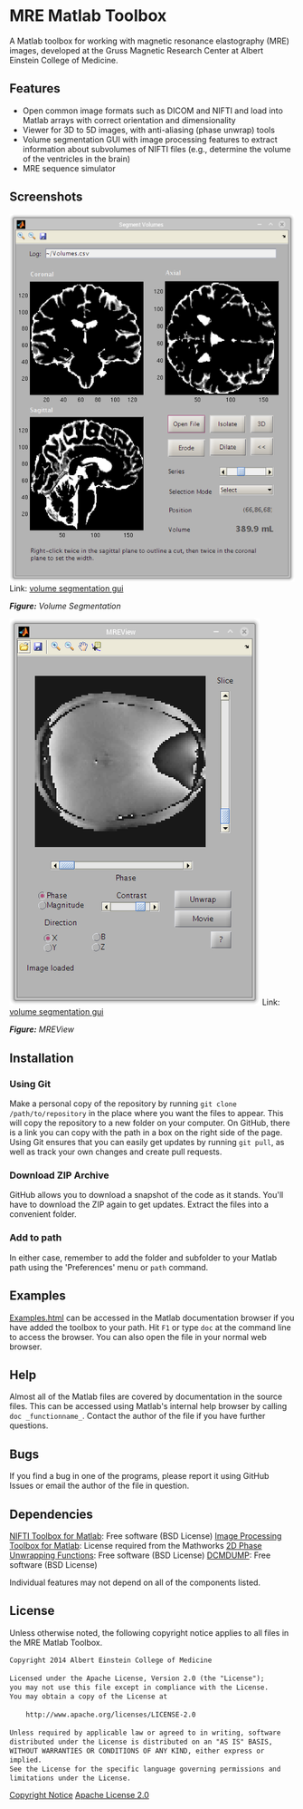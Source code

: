 # MRE Matlab Toolbox

A Matlab toolbox for working with magnetic resonance elastography (MRE) images, developed at the Gruss Magnetic Research Center at Albert Einstein College of Medicine.

## Features

- Open common image formats such as DICOM and NIFTI and load into Matlab arrays with correct orientation and dimensionality
- Viewer for 3D to 5D images, with anti-aliasing (phase unwrap) tools
- Volume segmentation GUI with image processing features to extract information about subvolumes of NIFTI files (e.g., determine the volume of the ventricles in the brain)
- MRE sequence simulator

## Screenshots

![volume segmentation gui](examples/html/segmentvolumes.png)
Link: [volume segmentation gui](examples/html/segmentvolumes.png)

_**Figure:** Volume Segmentation_

![mreview gui](examples/html/mreview.png)
Link: [volume segmentation gui](examples/html/mreview.png)

_**Figure:** MREView_

## Installation

### Using Git

Make a personal copy of the repository by running `git clone /path/to/repository` in the place where you want the files to appear. This will copy the repository to a new folder on your computer. On GitHub, there is a link you can copy with the path in a box on the right side of the page. Using Git ensures that you can easily get updates by running `git pull`, as well as track your own changes and create pull requests.

### Download ZIP Archive

GitHub allows you to download a snapshot of the code as it stands. You'll have to download the ZIP again to get updates. Extract the files into a convenient folder.

### Add to path

In either case, remember to add the folder and subfolder to your Matlab path using the 'Preferences' menu or `path` command.

## Examples

[Examples.html](examples/html/examples.html) can be accessed in the Matlab documentation browser if you have added the toolbox to your path. Hit `F1` or type `doc` at the command line to access the browser. You can also open the file in your normal web browser.

## Help

Almost all of the Matlab files are covered by documentation in the source files. This can be accessed using Matlab's internal help browser by calling `doc _functionname_`. Contact the author of the file if you have further questions.

## Bugs

If you find a bug in one of the programs, please report it using GitHub Issues or email the author of the file in question.

## Dependencies

[NIFTI Toolbox for Matlab][niftitoolbox]: Free software (BSD License)
[Image Processing Toolbox for Matlab][imageprocessing]: License required from the Mathworks
[2D Phase Unwrapping Functions][phaseunwrap]: Free software (BSD License)
[DCMDUMP][dcmdump]: Free software (BSD License)

[niftitoolbox]:http://www.mathworks.com/matlabcentral/fileexchange/8797-tools-for-nifti-and-analyze-image/content/NIfTI_20140122.zip
[imageprocessing]:http://www.mathworks.com/products/image/
[phaseunwrap]:http://www.mathworks.com/matlabcentral/fileexchange/29497-goldsteinunwrap2d-r1
[dcmdump]:http://support.dcmtk.org/docs/dcmdump.html

Individual features may not depend on all of the components listed.

## License

Unless otherwise noted, the following copyright notice applies to all files in the MRE Matlab Toolbox.

```
Copyright 2014 Albert Einstein College of Medicine

Licensed under the Apache License, Version 2.0 (the "License");
you may not use this file except in compliance with the License.
You may obtain a copy of the License at

    http://www.apache.org/licenses/LICENSE-2.0

Unless required by applicable law or agreed to in writing, software
distributed under the License is distributed on an "AS IS" BASIS,
WITHOUT WARRANTIES OR CONDITIONS OF ANY KIND, either express or implied.
See the License for the specific language governing permissions and
limitations under the License.
```

[Copyright Notice](NOTICE.txt)
[Apache License 2.0](LICENSE.txt)
